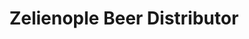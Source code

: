 ---
title: "Zelienople Beer Distributor"
url: /harmony/zelienople-beer-distributor/
shop: Spirituosen
---